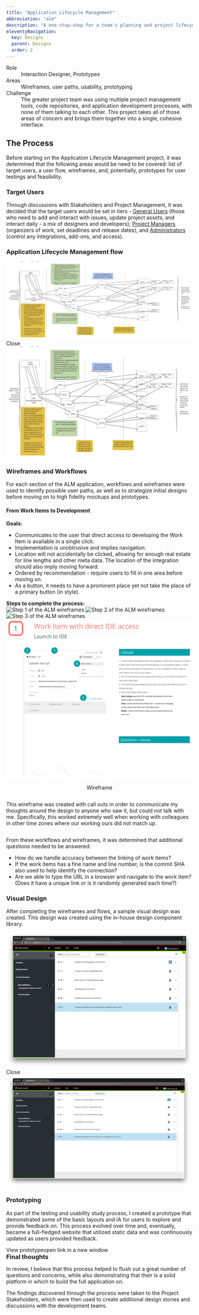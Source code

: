 ```yaml
---
title: "Application Lifecycle Management"
abbreviation: "alm"
description: "A one-stop-shop for a team's planning and project lifecycle management."
eleventyNavigation:
  key: Designs
  parent: Designs
  order: 2
---
```

<div class="container mb-5">
  <sl-card class="card-basic" style="--border-color: var(--sl-color-primary-400); --border-width: 2px;">
    <dt class="col-sm-2">Role</dt>
      <dd class="col-sm-10">Interaction Designer, Prototypes</dd>
      <dt class="col-sm-2">Areas</dt>
      <dd class="col-sm-10">Wireframes, user paths, usability, prototyping</dd>
      <dt class="col-sm-2">Challenge</dt>
      <dd class="col-sm-10">The greater project team was using multiple project management tools, code repositories, and application development processes, with none of them talking to each other. This project takes all of those areas of concern and brings them together into a single, cohesive interface.</dd>
  </sl-card>

  <h2>The Process</h2>
  <p>Before starting on the Application Lifecycle Management project, it was determined that the following areas would be need to be covered: list of target users, a user flow, wireframes, and, potentially, prototypes for user testings and feasibility.</p>
  <h3>Target Users</h3>
  <p>Through discussions with Stakeholders and Project Management, it was decided that the target users would be set in tiers - <u>General Users</u> (those who need to add and interact with issues, update project assets, and interact daily - a mix of designers and developers); <u>Project Managers</u> (organizers of work, set deadlines and release dates), and <u>Administrators</u> (control any integrations, add-ons, and access).</p>

  <h3>Application Lifecycle Management flow</h3>
  <div class="text-align-center">
    <sl-dialog label="Dialog" class="alm-workflow" style="--width: 80vw;">
      <img src="../../img/ALM_workflow.png" class="d-block mx-lg-auto img-fluid" alt="ALM workflow">
      <sl-button slot="footer" variant="neutral">
        Close
      </sl-button>
    </sl-dialog>
    <sl-button><img src="../../img/ALM_workflow.png" class="d-block mx-lg-auto img-fluid" alt="ALM workflow" width="500" height="300" loading="lazy"></sl-button>
    <script>
      const dialog = document.querySelector('.alm-workflow');
      const openButton = dialog.nextElementSibling;
      const closeButton = dialog.querySelector('sl-button[slot="footer"]');
      openButton.addEventListener('click', () => dialog.show());
      closeButton.addEventListener('click', () => dialog.hide());
    </script>
  </div>

  <h3>Wireframes and Workflows</h3>
  <p>For each section of the ALM application, workflows and wireframes were used to identify possible user paths, as well as to strategize initial designs before moving on to high fidelity mockups and prototypes.</p>

  <h4>From Work Items to Development</h4>
  <p><b>Goals:</b></p>
  <ul>
    <li>Communicates to the user that direct access to developing the Work Item is available in a single click.</li>
    <li>Implementation is unobtrusive and implies navigation.</li>
    <li>Location will not accidentally be clicked, allowing for enough real estate for line lengths and other meta data. The location of the integration should also imply moving forward.</li>
    <li>Ordered by recommendation - require users to fill in one area before moving on.</li>
    <li>As a button, it needs to have a prominent place yet not take the place of a primary button (in style).</li>
  </ul>
  <b>Steps to complete the process:</b>
  <div class="row">
    <div class="col-12 col-md-6 offset-md-3">
    <style>
      .vertical {
        max-height: 400px;
      }
      .vertical img {
        object-fit: contain !important;
      }
      .vertical::part(base) {
        grid-template-areas: 'slides slides pagination';
      }
      .vertical::part(pagination) {
        flex-direction: column;
      }
      .vertical::part(navigation) {
        transform: rotate(90deg);
        display: flex;
      }
      .vertical::slotted(img) {
        object-fit: contain !important;
      }
    </style>
    <sl-carousel class="vertical" pagination orientation="vertical">
      <sl-carousel-item>
        <img
          alt="Step 1 of the ALM wireframes"
          src="{{ '/img/ALM_step1.png' | url }}"
        />
      </sl-carousel-item>
      <sl-carousel-item>
        <img
          alt="Step 2 of the ALM wireframes"
          src="{{ '/img/ALM_step2.png' | url }}"
        />
      </sl-carousel-item>
      <sl-carousel-item>
        <img
          alt="Step 3 of the ALM wireframes"
          src="{{ '/img/ALM_step3.png' | url }}"
        />
      </sl-carousel-item>
    </sl-carousel>
  </div>
  <div class="row">
    <sl-card>
      <sl-split-panel>
        <div
          slot="start"
          style="background: var(--sl-color-neutral-50); display: flex; align-items: center; justify-content: center; overflow: hidden;"
        >
          <img src="../../img/ALM_wireframe.png" class="img-fluid" alt="Wireframe of the work item to coding experience">
        </div>
        <div
          slot="end"
          style="background: var(--sl-color-neutral-50); display: flex; align-items: center; justify-content: center; overflow: hidden; flex-direction: column; gap: var(--sl-spacing-medium); padding: var(--sl-spacing-medium);"
        >
          <p class="h5">Wireframe</p>
          <p>This wireframe was created with call outs in order to communicate my thoughts around the design to anyone who saw it, but could not talk with me. Specifically, this worked extremely well when working with colleagues in other time zones where our working ours did not match up.</p>
        </div>
      </sl-split-panel>
    </sl-card>
  </div>
  <p class="lead mt-3">From these workflows and wireframes, it was determined that additional questions needed to be answered:</p>
  <ul class="mx-4">
    <li>How do we handle accuracy between the linking of work items?</li>
    <li>If the work items has a fine name and line number, is the commit SHA also used to help identify the connection?</li>
    <li>Are we able to type the URL in a browser and navigate to the work item? (Does it have a unique link or is it randomly generated each time?)</li>
  </ul>

  <h3>Visual Design</h3>
  <p>After completing the wireframes and flows, a sample visual design was created. This design was created using the in-house design component library.</p>
  <sl-dialog label="Visual Design" class="alm-planner" style="--width: 80vw;">
    <img src="../../img/ALM_planner.png" class="d-block mx-lg-auto img-fluid" alt="ALM workflow">
    <sl-button slot="footer" variant="neutral">
      Close
    </sl-button>
  </sl-dialog>
  <sl-button><img src="../../img/ALM_planner.png" class="d-block mx-lg-auto img-fluid" alt="ALM workflow" width="500" height="300" loading="lazy"></sl-button>
  <script>
    const visualDesign = document.querySelector('.alm-planner');
    const openDesign = visualDesign.nextElementSibling;
    const closeDesign = visualDesign.querySelector('sl-button[slot="footer"]');
    openDesign.addEventListener('click', () => visualDesign.show());
    closeDesign.addEventListener('click', () => visualDesign.hide());
  </script>

  <h3 class="mt-3">Prototyping</h3>
  <p>As part of the testing and usability study process, I created a prototype that demonstrated some of the basic layouts and IA for users to explore and provide feedback on. This process evolved over time and, eventually, became a full-fledged website that utilized static data and was continuously updated as users provided feedback.</p>
  <div class="col-md-4 offset-md-4">
    <sl-button href="https://www.adamjolicoeur.com/testing_environment/index.html" size="large" variant="neutral"  target="_blank" style="width: 80%;" outline pill>View prototype<sl-visually-hidden>open link in a new window</sl-visually-hidden>
    <sl-icon name="box-arrow-up-right"></sl-icon></sl-button>
  </div>

  <div class="mt-5 mb-3">
    <sl-card class="card-header">
      <div slot="header">
        <h3 class="p-0">Final thoughts</h3>
      </div>
      <p>
        In review, I believe that this process helped to flush out a great number of questions and concerns, while also demonstrating that their is a solid platform in which to build the full application on.
      </p>
      <p>
        The findings discovered through the process were taken to the Project Stakeholders, which were then used to create additional design stories and discussions with the development teams.</p>
    </sl-card>
    <style>
      .card-header::part(base) {
        background-color: var(--sl-color-neutral-50);
      }
      .card-header [slot='header'] {
        display: flex;
        align-items: center;
        justify-content: space-between;
      }
      .card-header h3 {
        margin: 0;
      }
      .card-header sl-icon-button {
        font-size: var(--sl-font-size-medium);
      }
    </style>
  </div>
</div>
